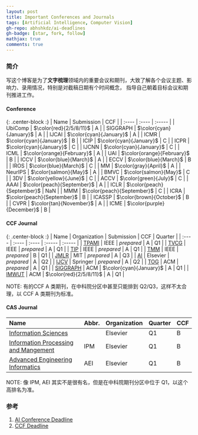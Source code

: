 ```yaml
---
layout: post
title: Important Conferences and Journals
tags: [Artificial Intelligence, Computer Vision]
gh-repo: abhshkdz/ai-deadlines
gh-badge: [star, fork, follow]
mathjax: true
comments: true
---
```


### 简介
写这个博客是为了**文字梳理**领域内的重要会议和期刊，大致了解各个会议主题、影响力、录用情况，特别是对截稿日期有个时间概念，
指导自己朝着目标会议和期刊推进工作。

#### Conference

{: .center-block :}
| Name | Submission | CCF |
| :---- | :---- | :----- |
| UbiComp | $\color{red}{2/5/8/11}$ | A |
| SIGGRAPH | $\color{cyan}{January}$ | A |
| IJCAI	| $\color{cyan}{January}$ | A |
| ICMR | $\color{cyan}{January}$ | B |
| ICIP | $\color{cyan}{January}$ | C |
| ICPR | $\color{cyan}{January}$ | C |
| IJCNN | $\color{cyan}{January}$ | C |
| ICML | $\color{orange}{February}$ | A |
| UAI | $\color{orange}{February}$ | B |
| ICCV | $\color{blue}{March}$ | A |
| ECCV | $\color{blue}{March}$ | B | 
| IROS | $\color{blue}{March}$ | C |
| MM | $\color{gray}{April}$ | A |
| NeurIPS | $\color{salmon}{May}$ | A |
| BMVC | $\color{salmon}{May}$ | C |
| 3DV | $\color{yellow}{June}$ | C |
| ACCV | $\color{green}{July}$ | C |
| AAAI | $\color{peach}{September}$ | A |
| ICLR | $\color{peach}{September}$ | NaN |
| MMM | $\color{peach}{September}$ | C |
| ICRA | $\color{peach}{September}$ | B |
| ICASSP | $\color{brown}{October}$ | B |
| CVPR | $\color{tan}{November}$ | A |
| ICME | $\color{purple}{December}$ | B |


#### CCF Journal

{: .center-block :}
| Name | Organization | Submission | CCF | Quarter |
| :---- | :---- | :---- | :----- | :----- |
| [TPAMI](https://ieeexplore.ieee.org/xpl/RecentIssue.jsp?punumber=34) | IEEE | $prepared$ | A | Q1 |
| [TVCG](https://ieeexplore.ieee.org/xpl/RecentIssue.jsp?punumber=2945) | IEEE | $prepared$ | A | Q1 |
| [TIP](https://ieeexplore.ieee.org/xpl/RecentIssue.jsp?punumber=83) | IEEE | $prepared$ | A | Q1 |
| [TMM](https://ieeexplore.ieee.org/xpl/RecentIssue.jsp?punumber=6046) | IEEE | $prepared$ | B | Q1 |
| [JMLR](https://www.jmlr.org/) | MIT | $prepared$ | A | Q3 |
| [AI](https://www.journals.elsevier.com/artificial-intelligence) | Elsevier | $prepared$ | A | Q2 |
| [IJCV](https://www.springer.com/journal/11263) | Springer | $prepared$ | A | Q2 |
| [TOG](https://dl.acm.org/journal/tog) | ACM | $prepared$ | A | Q1 |
| [SIGGRAPH](https://www.siggraph.org/) | ACM | $\color{cyan}{January}$ | A | Q1 |
| [IMWUT](https://dl.acm.org/journal/imwut) | ACM | $\color{red}{2/5/8/11}$ | A | Q1 |

NOTE: 有的CCF A 类期刊，在中科院分区中甚至只能排到 Q2/Q3，这样不太合理，以 CCF A 类期刊为标准。
#### CAS Journal
| Name | Abbr. | Organization | Quarter | CCF | 
| :---- | :---- | :---- | :---- | :----- |
| [Information Sciences](https://www.sciencedirect.com/journal/information-sciences) | | Elsevier | Q1 | B |
| [Information Processing and Mangement](https://www.sciencedirect.com/journal/information-processing-and-management) | IPM | Elsevier | Q1 | B |
| [Advanced Engineering Informatics](https://www.sciencedirect.com/journal/advanced-engineering-informatics) | AEI | Elsevier | Q1 | B|

NOTE: 像 IPM, AEI 其实不是很有名，但是在中科院期刊分区中位于 Q1，以这个高排名为准。

### 参考
1. [AI Conference Deadline](https://aideadlin.es)  
2. [CCF Deadline](https://ccfddl.github.io/)
